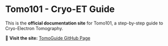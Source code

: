 ﻿# Tomo101 - Cryo-ET Guide

This is the **official documentation site** for Tomo101, a step-by-step guide to Cryo-Electron Tomography.  

🔗 **Visit the site:** [TomoGuide GitHub Page](https://tomoguide.github.io/)

